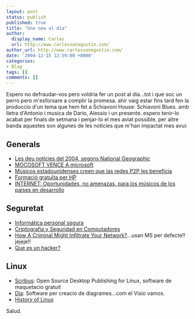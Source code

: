 ```yaml
---
layout: post
status: publish
published: true
title: "Una new al dia"
author:
  display_name: Carles
  url: http://www.carlessanagustin.com/
author_url: http://www.carlessanagustin.com/
date: '2004-12-15 12:59:00 +0000'
categories:
- Blog
tags: []
comments: []
---
```

Espero no defraudar-vos pero voldria fer un post al dia...tot i que soc un perro pero m'esforsare a complir la promesa. ahir vaig estar fins tard fen la produccio d'un tema que hem fet a Schiavoni House: Schiavoni Blues. amb lletra d'Antonio i musica de Dario, Alessio i un presente. espero tenir-lo acabat per finals de setmana i penjar-lo el mes aviat possible. per altre banda aquestes son algunes de les noticies que m'han impactat mes avui:

## Generals

* [Les deu notícies del 2004, segons National Geographic](http://news.nationalgeographic.com/news/2004/12/1202_041202_top_ten_stories.html)
* [MOCOSOFT VENCE A microsoft](http://www.mocoforo.com/foro/index.php?showforum=51)
* [Músicos estadounidenses creen que las redes P2P les beneficia](http://www.noticiasdot.com/publicaciones/2004/1204/0712/noticias071204/noticias071204-20.htm)
* [Formació gratuïta per HP](http://www.hplearningcenter.com/)
* [INTERNET: Oportunidades, no amenazas, para los músicos de los países en desarrollo](http://www.kriptopolis.org/node/183)

## Seguretat

* [Informática personal segura](http://www.kriptopolis.org/node/181)
* [Criptografía y Seguridad en Computadores](http://www.telefonica.net/web2/lcripto/lcripto.html)
* [How A Criminal Might Infiltrate Your Network?](http://www.microsoft.com/technet/technetmag/issues/2005/01/AnatomyofaHack/default.aspx)...usan MS per defecte!! jejeje!!
* [Que es un hacker?](http://republicainternet.blogspot.com/2004/11/hackers.html)

## Linux

* [Scribus](http://www.scribus.org.uk/): Open Source Desktop Publishing for Linux, software de maquetacio gratuit
* [Dia](http://www.gnome.org/projects/dia/): Software per creacio de diagrames...com el Visio vamos.
* [History of Linux](http://www.linuxgazette.com/node/9721)

Salud.
